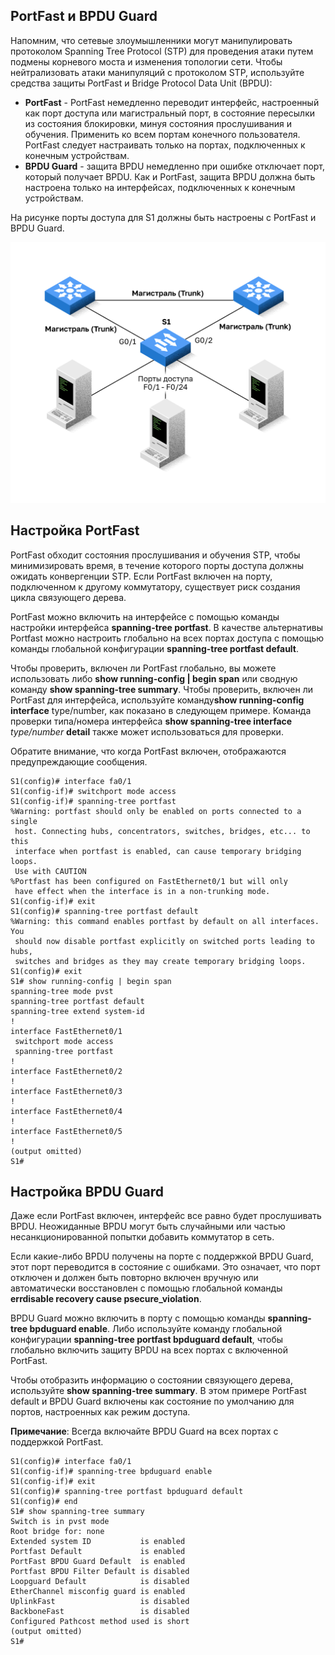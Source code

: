 <!-- 11.5.1 -->
## PortFast и BPDU Guard

Напомним, что сетевые злоумышленники могут манипулировать протоколом Spanning Tree Protocol (STP) для проведения атаки путем подмены корневого моста и изменения топологии сети. Чтобы нейтрализовать атаки манипуляций с протоколом STP, используйте средства защиты PortFast и Bridge Protocol Data Unit (BPDU):

* **PortFast** \- PortFast немедленно переводит интерфейс, настроенный как порт доступа или магистральный порт, в состояние пересылки из состояния блокировки, минуя состояния прослушивания и обучения. Применить ко всем портам конечного пользователя. PortFast следует настраивать только на портах, подключенных к конечным устройствам.
* **BPDU Guard** \- защита BPDU немедленно при ошибке отключает порт, который получает BPDU. Как и PortFast, защита BPDU должна быть настроена только на интерфейсах, подключенных к конечным устройствам.

На рисунке порты доступа для S1 должны быть настроены с PortFast и BPDU Guard.

![](./assets/11.5.1.svg)


<!-- 11.5.2 -->
## Настройка PortFast

PortFast обходит состояния прослушивания и обучения STP, чтобы минимизировать время, в течение которого порты доступа должны ожидать конвергенции STP. Если PortFast включен на порту, подключенном к другому коммутатору, существует риск создания цикла связующего дерева.

PortFast можно включить на интерфейсе с помощью команды настройки интерфейса **spanning-tree portfast**. В качестве альтернативы Portfast можно настроить глобально на всех портах доступа с помощью команды глобальной конфигурации **spanning-tree portfast default**.

Чтобы проверить, включен ли PortFast глобально, вы можете использовать либо **show running-config | begin span** или сводную команду **show spanning-tree summary**. Чтобы проверить, включен ли PortFast для интерфейса, используйте команду**show running-config interface** type/number, как показано в следующем примере. Команда проверки типа/номера интерфейса **show spanning-tree interface** _type/number_ **detail** также может использоваться для проверки.

Обратите внимание, что когда PortFast включен, отображаются предупреждающие сообщения.

```
S1(config)# interface fa0/1
S1(config-if)# switchport mode access
S1(config-if)# spanning-tree portfast
%Warning: portfast should only be enabled on ports connected to a single
 host. Connecting hubs, concentrators, switches, bridges, etc... to this
 interface when portfast is enabled, can cause temporary bridging loops.
 Use with CAUTION
%Portfast has been configured on FastEthernet0/1 but will only
 have effect when the interface is in a non-trunking mode.
S1(config-if)# exit
S1(config)# spanning-tree portfast default
%Warning: this command enables portfast by default on all interfaces. You
 should now disable portfast explicitly on switched ports leading to hubs,
 switches and bridges as they may create temporary bridging loops.
S1(config)# exit
S1# show running-config | begin span
spanning-tree mode pvst
spanning-tree portfast default
spanning-tree extend system-id
!
interface FastEthernet0/1
 switchport mode access
 spanning-tree portfast
!
interface FastEthernet0/2
!
interface FastEthernet0/3
!
interface FastEthernet0/4
!
interface FastEthernet0/5
! 
(output omitted)
S1#
```

<!-- 11.5.3 -->
## Настройка BPDU Guard

Даже если PortFast включен, интерфейс все равно будет прослушивать BPDU. Неожиданные BPDU могут быть случайными или частью несанкционированной попытки добавить коммутатор в сеть.

Если какие-либо BPDU получены на порте с поддержкой BPDU Guard, этот порт переводится в состояние с ошибками. Это означает, что порт отключен и должен быть повторно включен вручную или автоматически восстановлен с помощью глобальной команды **errdisable recovery cause psecure\_violation**.

BPDU Guard можно включить в порту с помощью команды **spanning-tree bpduguard enable**. Либо используйте команду глобальной конфигурации **spanning-tree portfast bpduguard default**, чтобы глобально включить защиту BPDU на всех портах с включенной PortFast.

Чтобы отобразить информацию о состоянии связующего дерева, используйте **show spanning-tree summary**. В этом примере PortFast default и BPDU Guard включены как состояние по умолчанию для портов, настроенных как режим доступа.

**Примечание**: Всегда включайте BPDU Guard на всех портах с поддержкой PortFast.

```
S1(config)# interface fa0/1
S1(config-if)# spanning-tree bpduguard enable
S1(config-if)# exit
S1(config)# spanning-tree portfast bpduguard default
S1(config)# end
S1# show spanning-tree summary
Switch is in pvst mode
Root bridge for: none
Extended system ID           is enabled
Portfast Default             is enabled
PortFast BPDU Guard Default  is enabled
Portfast BPDU Filter Default is disabled
Loopguard Default            is disabled
EtherChannel misconfig guard is enabled
UplinkFast                   is disabled
BackboneFast                 is disabled
Configured Pathcost method used is short
(output omitted)
S1#
```

<!-- 11.5.4 -->
<!-- syntax -->